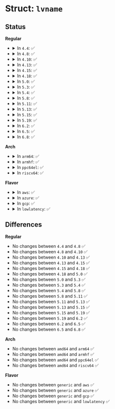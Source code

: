 # Struct: <code>lvname</code>

## Status
<b>Regular</b>
<ul>
<li>
<details>
<summary>In <code>4.4</code>: ✅</summary>

```c
struct lvname {
    char name[64];
};
```
</details>
</li>
<li>
<details>
<summary>In <code>4.8</code>: ✅</summary>

```c
struct lvname {
    char name[64];
};
```
</details>
</li>
<li>
<details>
<summary>In <code>4.10</code>: ✅</summary>

```c
struct lvname {
    char name[64];
};
```
</details>
</li>
<li>
<details>
<summary>In <code>4.13</code>: ✅</summary>

```c
struct lvname {
    char name[64];
};
```
</details>
</li>
<li>
<details>
<summary>In <code>4.15</code>: ✅</summary>

```c
struct lvname {
    char name[64];
};
```
</details>
</li>
<li>
<details>
<summary>In <code>4.18</code>: ✅</summary>

```c
struct lvname {
    char name[64];
};
```
</details>
</li>
<li>
<details>
<summary>In <code>5.0</code>: ✅</summary>

```c
struct lvname {
    char name[64];
};
```
</details>
</li>
<li>
<details>
<summary>In <code>5.3</code>: ✅</summary>

```c
struct lvname {
    char name[64];
};
```
</details>
</li>
<li>
<details>
<summary>In <code>5.4</code>: ✅</summary>

```c
struct lvname {
    char name[64];
};
```
</details>
</li>
<li>
<details>
<summary>In <code>5.8</code>: ✅</summary>

```c
struct lvname {
    char name[64];
};
```
</details>
</li>
<li>
<details>
<summary>In <code>5.11</code>: ✅</summary>

```c
struct lvname {
    char name[64];
};
```
</details>
</li>
<li>
<details>
<summary>In <code>5.13</code>: ✅</summary>

```c
struct lvname {
    char name[64];
};
```
</details>
</li>
<li>
<details>
<summary>In <code>5.15</code>: ✅</summary>

```c
struct lvname {
    char name[64];
};
```
</details>
</li>
<li>
<details>
<summary>In <code>5.19</code>: ✅</summary>

```c
struct lvname {
    char name[64];
};
```
</details>
</li>
<li>
<details>
<summary>In <code>6.2</code>: ✅</summary>

```c
struct lvname {
    char name[64];
};
```
</details>
</li>
<li>
<details>
<summary>In <code>6.5</code>: ✅</summary>

```c
struct lvname {
    char name[64];
};
```
</details>
</li>
<li>
<details>
<summary>In <code>6.8</code>: ✅</summary>

```c
struct lvname {
    char name[64];
};
```
</details>
</li>
</ul>
<b>Arch</b>
<ul>
<li>
<details>
<summary>In <code>arm64</code>: ✅</summary>

```c
struct lvname {
    char name[64];
};
```
</details>
</li>
<li>
<details>
<summary>In <code>armhf</code>: ✅</summary>

```c
struct lvname {
    char name[64];
};
```
</details>
</li>
<li>
<details>
<summary>In <code>ppc64el</code>: ✅</summary>

```c
struct lvname {
    char name[64];
};
```
</details>
</li>
<li>
<details>
<summary>In <code>riscv64</code>: ✅</summary>

```c
struct lvname {
    char name[64];
};
```
</details>
</li>
</ul>
<b>Flavor</b>
<ul>
<li>
<details>
<summary>In <code>aws</code>: ✅</summary>

```c
struct lvname {
    char name[64];
};
```
</details>
</li>
<li>
<details>
<summary>In <code>azure</code>: ✅</summary>

```c
struct lvname {
    char name[64];
};
```
</details>
</li>
<li>
<details>
<summary>In <code>gcp</code>: ✅</summary>

```c
struct lvname {
    char name[64];
};
```
</details>
</li>
<li>
<details>
<summary>In <code>lowlatency</code>: ✅</summary>

```c
struct lvname {
    char name[64];
};
```
</details>
</li>
</ul>

## Differences
<b>Regular</b>
<ul>
<li>
No changes between <code>4.4</code> and <code>4.8</code> ✅
</li>
<li>
No changes between <code>4.8</code> and <code>4.10</code> ✅
</li>
<li>
No changes between <code>4.10</code> and <code>4.13</code> ✅
</li>
<li>
No changes between <code>4.13</code> and <code>4.15</code> ✅
</li>
<li>
No changes between <code>4.15</code> and <code>4.18</code> ✅
</li>
<li>
No changes between <code>4.18</code> and <code>5.0</code> ✅
</li>
<li>
No changes between <code>5.0</code> and <code>5.3</code> ✅
</li>
<li>
No changes between <code>5.3</code> and <code>5.4</code> ✅
</li>
<li>
No changes between <code>5.4</code> and <code>5.8</code> ✅
</li>
<li>
No changes between <code>5.8</code> and <code>5.11</code> ✅
</li>
<li>
No changes between <code>5.11</code> and <code>5.13</code> ✅
</li>
<li>
No changes between <code>5.13</code> and <code>5.15</code> ✅
</li>
<li>
No changes between <code>5.15</code> and <code>5.19</code> ✅
</li>
<li>
No changes between <code>5.19</code> and <code>6.2</code> ✅
</li>
<li>
No changes between <code>6.2</code> and <code>6.5</code> ✅
</li>
<li>
No changes between <code>6.5</code> and <code>6.8</code> ✅
</li>
</ul>
<b>Arch</b>
<ul>
<li>
No changes between <code>amd64</code> and <code>arm64</code> ✅
</li>
<li>
No changes between <code>amd64</code> and <code>armhf</code> ✅
</li>
<li>
No changes between <code>amd64</code> and <code>ppc64el</code> ✅
</li>
<li>
No changes between <code>amd64</code> and <code>riscv64</code> ✅
</li>
</ul>
<b>Flavor</b>
<ul>
<li>
No changes between <code>generic</code> and <code>aws</code> ✅
</li>
<li>
No changes between <code>generic</code> and <code>azure</code> ✅
</li>
<li>
No changes between <code>generic</code> and <code>gcp</code> ✅
</li>
<li>
No changes between <code>generic</code> and <code>lowlatency</code> ✅
</li>
</ul>
